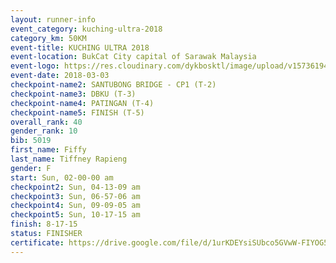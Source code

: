 ```yaml
--- 
layout: runner-info 
event_category: kuching-ultra-2018 
category_km: 50KM 
event-title: KUCHING ULTRA 2018 
event-location: BukCat City capital of Sarawak Malaysia 
event-logo: https://res.cloudinary.com/dykbosktl/image/upload/v1573619473/Logo/kuching-ultra-2018-logo_tlpvm5.png 
event-date: 2018-03-03 
checkpoint-name2: SANTUBONG BRIDGE - CP1 (T-2) 
checkpoint-name3: DBKU (T-3) 
checkpoint-name4: PATINGAN (T-4) 
checkpoint-name5: FINISH (T-5) 
overall_rank: 40
gender_rank: 10
bib: 5019
first_name: Fiffy
last_name: Tiffney Rapieng
gender: F
start: Sun, 02-00-00 am
checkpoint2: Sun, 04-13-09 am
checkpoint3: Sun, 06-57-06 am
checkpoint4: Sun, 09-09-05 am
checkpoint5: Sun, 10-17-15 am
finish: 8-17-15
status: FINISHER
certificate: https://drive.google.com/file/d/1urKDEYsiSUbco5GVwW-FIYOG59PcAlQ/view?usp=sharing
--- 
```

